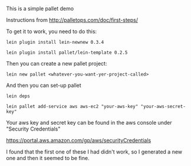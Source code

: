 This is a simple pallet demo

Instructions from http://palletops.com/doc/first-steps/

To get it to work, you need to do this:

    lein plugin install lein-newnew 0.3.4

    lein plugin install pallet/lein-template 0.2.5

Then you can create a new pallet project:

    lein new pallet <whatever-you-want-yer-project-called>

And then you can set-up pallet

    lein deps

    lein pallet add-service aws aws-ec2 "your-aws-key" "your-aws-secret-key"

Your aws key and secret key can be found in the aws console under "Security Credentials"

https://portal.aws.amazon.com/gp/aws/securityCredentials

I found that the first one of these I had didn't work, so I generated a new one and then it seemed to be fine.

